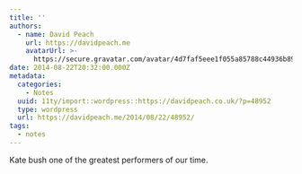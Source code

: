 ```yaml
---
title: ''
authors:
  - name: David Peach
    url: https://davidpeach.me
    avatarUrl: >-
      https://secure.gravatar.com/avatar/4d7faf5eee1f055a85788c44936b8995eaab6dfb004e7854ec747ccb272e91ee?s=96&d=mm&r=g
date: 2014-08-22T20:32:00.000Z
metadata:
  categories:
    - Notes
  uuid: 11ty/import::wordpress::https://davidpeach.co.uk/?p=48952
  type: wordpress
  url: https://davidpeach.me/2014/08/22/48952/
tags:
  - notes
---
```

Kate bush one of the greatest performers of our time.